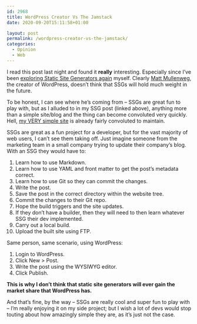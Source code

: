 ```yaml
---
id: 2968
title: WordPress Creator Vs The Jamstack
date: 2020-09-20T15:11:58+01:00

layout: post
permalink: /wordpress-creator-vs-the-jamstack/
categories:
  - Opinion
  - Web
---
```

I read this post last night and found it **really** interesting. Especially since I&#8217;ve been <a href="https://kevquirk.com/static-site-generators-revisited/" target="_blank" rel="noopener noreferrer">exploring Static Site Generators again</a> myself. Clearly <a href="https://ma.tt" target="_blank" rel="noopener noreferrer">Matt Mullenweg</a>, the creator of WordPress, doesn&#8217;t think that SSGs will hold much weight in the future.

To be honest, I can see where he&#8217;s coming from &#8211; SSGs are great fun to play with, but as I alluded to in my SSG post (linked above), anything more than a simple site/blog and the thing can become convoluted very quickly. Hell, <a href="https://dadsnotebook.com" target="_blank" rel="noopener noreferrer">my VERY simple site</a> is already fairly convoluted to maintain.

SSGs are great as a fun project for a developer, but for the vast majority of web users, I can&#8217;t see them taking off. Just imagine someone from the marketing team in a small company trying to update their company&#8217;s blog. With an SSG they would have to:

  1. Learn how to use Markdown.
  2. Learn how to use YAML and front matter to get the post&#8217;s metadata correct.
  3. Learn how to use Git so they can commit the changes.
  4. Write the post.
  5. Save the post in the correct directory within the website tree.
  6. Commit the changes to their Git repo.
  7. Hope the build triggers and the site updates.
  8. If they don&#8217;t have a builder, then they will need to then learn whatever SSG their dev implemented.
  9. Carry out a local build.
 10. Upload the built site using FTP.

Same person, same scenario, using WordPress:

  1. Login to WordPress.
  2. Click New > Post.
  3. Write the post using the WYSIWYG editor.
  4. Click Publish.

**This is why I don&#8217;t think that static site generators will ever gain the market share that WordPress has.**

And that&#8217;s fine, by the way &#8211; SSGs are really cool and super fun to play with &#8211; I&#8217;m really enjoying it on my side project; but I wish a lot of devs would stop touting about how amazingly simple they are, as it&#8217;s just not the case.
